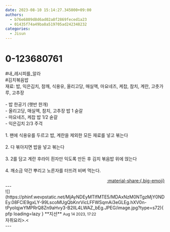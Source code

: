 ```yaml
---
date: 2023-08-10 15:14:27.345000+09:00
authors:
  - b76e6809d8d6ad02a8f2869feced1a23
  - 01435f74a49ba8a519705ad242348232
categories:
  - Jisun
---
```


# 0-123680761

<div class="post-container" markdown="1">
<div class="content-container md-sidebar__scrollwrap" markdown="1">

\#내_레시피를_알라<br>\#김치볶음밥 <br>재료: 밥, 익은김치, 참깨, 식용유, 올리고당, 매실액, 마요네즈, 케찹, 참치, 계란, 고춧가루, 고추장<br><br>- 밥 한공기 (햇반 한개)<br>- 올리고당, 매실액, 참치, 고추장 밥 1 숟갈<br>- 마요네즈, 케찹 밥 1/2 숟갈<br>- 익은김치 2/3 주걱<br><br>1. 팬에 식용유를 두르고 밥, 계란을 제외한 모든 재료를 넣고 볶는다<br><br>2. 다 볶아지면 밥을 넣고 볶는다<br><br>3. 2를 담고 계란 후라이 흰자만 익도록 만든 후 김치 볶음밥 위에 얹는다<br><br>4. 깨소금 약간 뿌리고 노른자를 터뜨려 비벼 먹는다. <br>

</div>
</div>

<div style="text-align: right;" markdown="1">
<a href="https://weverse.io/fromis9/fanpost/0-123680761" style="text-align: right;">:material-share:{.big-emoji}</a>
</div>
---

<div class="comments-container md-sidebar__scrollwrap" markdown="1">
<div class="comment" markdown="1">
<div class='id-container' markdown="1">
![](https://phinf.wevpstatic.net/MjAyNDEyMTlfMTE5/MDAxNzM0NTgzMjY0NDEy.08FClE9gxLY-99LscoMUgQbKnrVicLFFWSqmAi3eGLEg.hXV0n-tPyoIqjwYMPRrQ8Zn9aHvy3-B2llL4LWAZ_bEg.JPEG/image.jpg?type=s72){ pfp loading=lazy }
**<span class="artist">지선</span>** <small>Aug 14 2023, 17:22</small><br>
</div>
<div class='comment-body' markdown="1">
자취요리>.<
</div>
</div>
</div>
---
